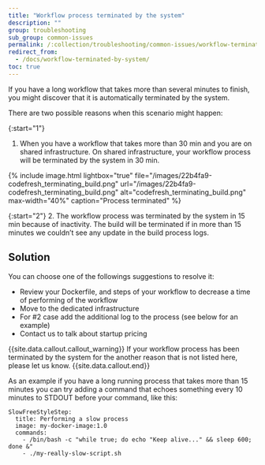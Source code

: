 ```yaml
---
title: "Workflow process terminated by the system"
description: ""
group: troubleshooting
sub_group: common-issues
permalink: /:collection/troubleshooting/common-issues/workflow-terminated-by-system/
redirect_from:
  - /docs/workflow-terminated-by-system/
toc: true
---
```


If you have a long workflow that takes more than several minutes to finish, you might discover that it is automatically
terminated by the system.

There are two possible reasons when this scenario might happen:

{:start="1"}
1. When you have a workflow that takes more than 30 min and you are on shared infrastructure. On shared infrastructure, your workflow process will be terminated by the system in 30 min.

{% include 
image.html 
lightbox="true" 
file="/images/22b4fa9-codefresh_terminating_build.png" 
url="/images/22b4fa9-codefresh_terminating_build.png"
alt="codefresh_terminating_build.png" 
max-width="40%"
caption="Process terminated"
%}

{:start="2"}
2. The workflow process was terminated by the system in 15 min because of inactivity. The build will be terminated if in more than 15 minutes we couldn’t see any update in the build process logs.

## Solution

You can choose one of the followings suggestions to resolve it:

- Review your Dockerfile, and steps of your workflow to decrease a time of performing of the workflow
- Move to the dedicated infrastructure
- For #2 case add the additional log to the process (see below for an example)
- Contact us to talk about startup pricing

{{site.data.callout.callout_warning}}
If your workflow process has been terminated by the system for the another reason that is not listed here, please let us know.
{{site.data.callout.end}}

As an example if you have a long running process that takes more than 15 minutes you can try adding
a command that echoes something every 10 minutes to STDOUT before your command, like this:



```
SlowFreeStyleStep:
  title: Performing a slow process
  image: my-docker-image:1.0
  commands:
    - /bin/bash -c "while true; do echo "Keep alive..." && sleep 600; done &"
    - ./my-really-slow-script.sh
```
